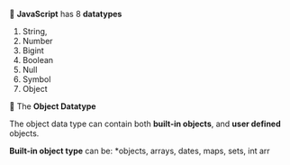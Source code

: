 
📌 **JavaScript** has 8 **datatypes**
1. String,
2. Number
3. Bigint
4. Boolean
5. Null
6. Symbol
7. Object

💁 The **Object Datatype**

The object data type can contain both **built-in objects**, and **user defined** objects.

**Built-in object type** can be: 
*objects, arrays, dates, maps, sets, int arr


